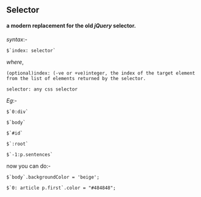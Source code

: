 ## Selector
#### a modern replacement for the old *jQuery* selector.

*syntax*:-

    $`index: selector`

*where*,

    (optional)index: (-ve or +ve)integer, the index of the target element from the list of elements returned by the selector.

    selector: any css selector

*Eg*:-

    $`0:div`

    $`body`

    $`#id`

    $`:root`

    $`-1:p.sentences`

now you can do:-

    $`body`.backgroundColor = 'beige';

    $`0: article p.first`.color = "#484848";

    
